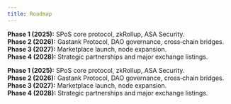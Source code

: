 ```yaml
---
title: Roadmap
---
```


**Phase 1 (2025):** SPoS core protocol, zkRollup, ASA Security.  
**Phase 2 (2026):** Gastank Protocol, DAO governance, cross‑chain bridges.  
**Phase 3 (2027):** Marketplace launch, node expansion.  
**Phase 4 (2028):** Strategic partnerships and major exchange listings.

**Phase 1 (2025):** SPoS core protocol, zkRollup, ASA Security.  
**Phase 2 (2026):** Gastank Protocol, DAO governance, cross‑chain bridges.  
**Phase 3 (2027):** Marketplace launch, node expansion.  
**Phase 4 (2028):** Strategic partnerships and major exchange listings.
